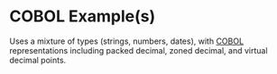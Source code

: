
# COBOL Example(s)

Uses a mixture of types (strings, numbers, dates), with [COBOL](https://en.wikipedia.org/wiki/COBOL) representations including packed decimal, zoned decimal, and virtual decimal points. 


